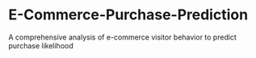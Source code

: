 # E-Commerce-Purchase-Prediction
A comprehensive analysis of e-commerce visitor behavior to predict purchase likelihood
